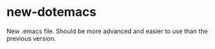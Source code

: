 new-dotemacs
============

New .emacs file. Should be more advanced and easier to use than the previous version.